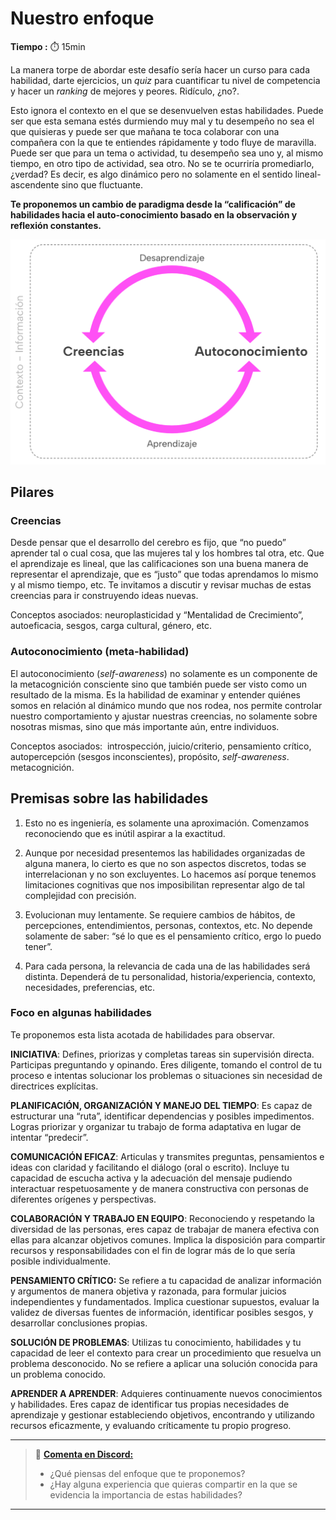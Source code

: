 # Nuestro enfoque

**Tiempo :** :stopwatch: 15min

La manera torpe de abordar este desafío sería hacer un curso para cada habilidad,  darte ejercicios, un *quiz* para cuantificar tu nivel de competencia y hacer un *ranking* de mejores y peores. Ridículo, ¿no?. 

Esto ignora el contexto en el que se desenvuelven estas habilidades. Puede ser que esta semana estés durmiendo muy mal y tu desempeño no sea el que quisieras y puede ser que mañana te toca colaborar con una compañera con la que te entiendes rápidamente y todo fluye de maravilla. Puede ser que para un tema o actividad, tu desempeño sea uno y, al mismo tiempo, en otro tipo de actividad, sea otro. No se te ocurriría promediarlo, ¿verdad? Es decir, es algo dinámico pero no solamente en el sentido lineal-ascendente sino que fluctuante.

**Te proponemos un cambio de paradigma desde la “calificación” de habilidades hacia el auto-conocimiento basado en la observación y reflexión constantes.**

![pasted image 0.png](../assets/lifeskills_dinamica.png)

## Pilares

### Creencias

Desde pensar que el desarrollo del cerebro es fijo, que “no puedo” aprender tal o cual cosa, que las mujeres tal y los hombres tal otra, etc. Que el aprendizaje es lineal, que las calificaciones son una buena manera de representar el aprendizaje, que es “justo” que todas aprendamos lo mismo y al mismo tiempo, etc. Te invitamos a discutir y revisar muchas de estas creencias para ir construyendo ideas nuevas.

Conceptos asociados: neuroplasticidad y “Mentalidad de Crecimiento”, autoeficacia, sesgos, carga cultural, género, etc.

### Autoconocimiento (meta-habilidad)

El autoconocimiento (*self-awareness*) no solamente es un componente de la metacognición consciente sino que también puede ser visto como un resultado de la misma. Es la habilidad de examinar y entender quiénes somos en relación al dinámico mundo que nos rodea, nos permite controlar nuestro comportamiento y ajustar nuestras creencias, no solamente sobre nosotras mismas, sino que más importante aún, entre individuos.

Conceptos asociados:  introspección, juicio/criterio, pensamiento crítico, autopercepción (sesgos inconscientes), propósito, *self-awareness*. metacognición. 

## Premisas sobre las habilidades

1. Esto no es ingeniería, es solamente una aproximación. Comenzamos reconociendo que es inútil aspirar a la exactitud.

2. Aunque por necesidad presentemos las habilidades organizadas de alguna manera, lo cierto es que no son aspectos discretos, todas se interrelacionan y no son excluyentes. Lo hacemos así porque tenemos limitaciones cognitivas que nos imposibilitan representar algo de tal complejidad con precisión.

3. Evolucionan muy lentamente. Se requiere cambios de hábitos, de percepciones, entendimientos, personas, contextos, etc. No depende solamente de saber: “sé lo que es el pensamiento crítico, ergo lo puedo tener”. 

4. Para cada persona, la relevancia de cada una de las habilidades será distinta. Dependerá de tu personalidad, historia/experiencia, contexto, necesidades, preferencias, etc. 

### Foco en algunas habilidades

Te proponemos esta lista acotada de habilidades para observar.

**INICIATIVA**: Defines, priorizas y completas tareas sin supervisión directa. Participas preguntando y opinando. Eres diligente, tomando el control de tu proceso e intentas solucionar los problemas o situaciones sin necesidad de directrices explícitas.

**PLANIFICACIÓN, ORGANIZACIÓN Y MANEJO DEL TIEMPO**: Es capaz de estructurar una “ruta”, identificar dependencias y posibles impedimentos. Logras priorizar y organizar tu trabajo de forma adaptativa en lugar de intentar “predecir”.

**COMUNICACIÓN EFICAZ**: Articulas y transmites preguntas, pensamientos e ideas con claridad y facilitando el diálogo (oral o escrito). Incluye tu capacidad de escucha activa y la adecuación del mensaje pudiendo interactuar respetuosamente y de manera constructiva con personas de diferentes orígenes y perspectivas.

**COLABORACIÓN Y TRABAJO EN EQUIPO**: Reconociendo y respetando la diversidad de las personas, eres capaz de trabajar de manera efectiva con ellas para alcanzar objetivos comunes. Implica la disposición para compartir recursos y responsabilidades con el fin de lograr más de lo que sería posible individualmente.

**PENSAMIENTO CRÍTICO:** Se refiere a tu capacidad de analizar información y argumentos de manera objetiva y razonada, para formular juicios independientes y fundamentados. Implica cuestionar supuestos, evaluar la validez de diversas fuentes de información, identificar posibles sesgos, y desarrollar conclusiones propias. 

**SOLUCIÓN DE PROBLEMAS**: Utilizas tu conocimiento, habilidades y tu capacidad de leer el contexto para crear un procedimiento que resuelva un problema desconocido. No se refiere a aplicar una solución conocida para un problema conocido.

**APRENDER A APRENDER**: Adquieres continuamente nuevos conocimientos y habilidades. Eres capaz de identificar tus propias necesidades de aprendizaje y gestionar estableciendo objetivos, encontrando y utilizando recursos eficazmente, y evaluando críticamente tu propio progreso.

---

> 💬 [**Comenta en Discord:**](https://discord.com/channels/1209273049304666113/1237453097484292168)
> 
> - ¿Qué piensas del enfoque que te proponemos?
> - ¿Hay alguna experiencia que quieras compartir en la que se evidencia la importancia de estas habilidades?

---

